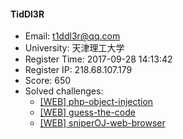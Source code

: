 #### TidDl3R  

* Email: t1ddl3r@qq.com  
* University: 天津理工大学  
* Register Time: 2017-09-28 14:13:42  
* Register IP: 218.68.107.179  
* Score: 650  
* Solved challenges: 
  * [[WEB] php-object-injection](https://github.com/SniperOJ/Challenges/blob/master/WEB/php-object-injection.json)  
  * [[WEB] guess-the-code](https://github.com/SniperOJ/Challenges/blob/master/WEB/guess-the-code.json)  
  * [[WEB] sniperOJ-web-browser](https://github.com/SniperOJ/Challenges/blob/master/WEB/sniperOJ-web-browser.json)  
